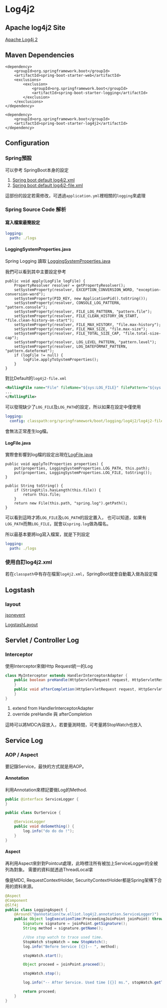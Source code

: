 # Log4j2

## Apache log4j2 Site

[Apache Log4j 2](https://logging.apache.org/log4j/2.x/)

## Maven Dependencies

```
<dependency>
	<groupId>org.springframework.boot</groupId>
	<artifactId>spring-boot-starter-web</artifactId>
	<exclusions>
		<exclusion>
			<groupId>org.springframework.boot</groupId>
			<artifactId>spring-boot-starter-logging</artifactId>
		</exclusion>
	</exclusions>
</dependency>

<dependency>
	<groupId>org.springframework.boot</groupId>
	<artifactId>spring-boot-starter-log4j2</artifactId>
</dependency>
```

## Configuration

### Spring預設

可以參考 SpringBoot本身的設定

1. [Spring boot default log4j2.xml](https://github.com/spring-projects/spring-boot/blob/master/spring-boot-project/spring-boot/src/main/resources/org/springframework/boot/logging/log4j2/log4j2.xml)
2. [Spring boot default log4j2-file.xml](https://github.com/spring-projects/spring-boot/blob/master/spring-boot-project/spring-boot/src/main/resources/org/springframework/boot/logging/log4j2/log4j2-file.xml)

這部份的設定若需修改，可透過```application.yml```裡相關的```logging```來處理

### Spring Source Code 解析

#### 寫入檔案最簡設定

```yaml
logging:
  path: ./logs
```

#### LoggingSystemProperties.java

Spring Logging 讀取 [LoggingSystemProperties.java](https://github.com/spring-projects/spring-boot/blob/master/spring-boot-project/spring-boot/src/main/java/org/springframework/boot/logging/LoggingSystemProperties.java)

我們可以看到其中主要設定參考

```
public void apply(LogFile logFile) {
	PropertyResolver resolver = getPropertyResolver();
	setSystemProperty(resolver, EXCEPTION_CONVERSION_WORD, "exception-conversion-word");
	setSystemProperty(PID_KEY, new ApplicationPid().toString());
	setSystemProperty(resolver, CONSOLE_LOG_PATTERN, "pattern.console");
	setSystemProperty(resolver, FILE_LOG_PATTERN, "pattern.file");
	setSystemProperty(resolver, FILE_CLEAN_HISTORY_ON_START, "file.clean-history-on-start");
	setSystemProperty(resolver, FILE_MAX_HISTORY, "file.max-history");
	setSystemProperty(resolver, FILE_MAX_SIZE, "file.max-size");
	setSystemProperty(resolver, FILE_TOTAL_SIZE_CAP, "file.total-size-cap");
	setSystemProperty(resolver, LOG_LEVEL_PATTERN, "pattern.level");
	setSystemProperty(resolver, LOG_DATEFORMAT_PATTERN, "pattern.dateformat");
	if (logFile != null) {
		logFile.applyToSystemProperties();
	}
}
```

對比Default的```log4j2-file.xml```

```xml
<RollingFile name="File" fileName="${sys:LOG_FILE}" filePattern="${sys:LOG_PATH}/$${date:yyyy-MM}/app-%d{yyyy-MM-dd-HH}-%i.log.gz">
...
</RollingFile>
```

可以發現缺少了```LOG_FILE```及```LOG_PATH```的設定，所以如果在設定中僅使用

```yaml
logging:
  config: classpath:org/springframework/boot/logging/log4j2/log4j2-file.xml
```

會無法正常產生log檔。

#### LogFile.java

實際會影響到log檔的設定出現在[LogFile.java](https://github.com/spring-projects/spring-boot/blob/master/spring-boot-project/spring-boot/src/main/java/org/springframework/boot/logging/LogFile.java)

```
public void applyTo(Properties properties) {
	put(properties, LoggingSystemProperties.LOG_PATH, this.path);
	put(properties, LoggingSystemProperties.LOG_FILE, toString());
}

public String toString() {
	if (StringUtils.hasLength(this.file)) {
		return this.file;
	}
	return new File(this.path, "spring.log").getPath();
}
```

可以看到這時才將```LOG_FILE```及```LOG_PATH```的設定置入，
也可以知道，如果有```LOG_PATH```而無```LOG_FILE```，就會以```spring.log```做為檔名。

所以最基本要將log寫入檔案，就是下列設定

```yaml
logging:
  path: ./logs
```

### 使用自訂log4j2.xml

若在```classpath```中有存在檔案```log4j2.xml```，SpringBoot就會自動載入做為設定檔


## Logstash

### layout

[jsonevent](https://github.com/logstash/log4j-jsonevent-layout)

[LogstashLayout](https://github.com/vy/log4j2-logstash-layout)

## Servlet / Controller Log

### Interceptor

使用Interceptor來做Http Request統一的Log

```java
class MyInterceptor extends HandlerInterceptorAdapter {
    public boolean preHandle(HttpServletRequest request, HttpServletResponse response, Object handler) throws Exception {
    }
    public void afterCompletion(HttpServletRequest request, HttpServletResponse response, Object handler, Exception ex) throws Exception {
    }
}
```

1. extend from HandlerInterceptorAdapter
2. override preHandle 與 afterCompletion

這時可以將MDC內容放入，若要量測時間，可考量將StopWatch也放入

## Service Log

### AOP / Aspect

要記錄Service，最快的方式就是用AOP。

#### Annotation

利用Annotation來標記要做Log的Method.

```java
public @interface ServiceLogger {
}
```

```java
public class OurService {

	@ServiceLogger
	public void doSomething() {
		log.info("do do do !");
	}
}
```

#### Aspect

再利用Aspect來針對Pointcut處理，此時標注所有被加上ServiceLogger的全被列為對象。
需要的資料就透過ThreadLocal拿

像是MDC, RequestContextHolder, SecurityContextHolder都是Spring架構下合用的資料來源。

```java
@Aspect
@Component
@Slf4j
public class LoggingAspect {
	@Around("@annotation(tw.elliot.log4j2.annotation.ServiceLogger)")
	public Object logExecutionTime(ProceedingJoinPoint joinPoint) throws Throwable {
		Signature signature = joinPoint.getSignature();
		String method = signature.getName();

		//Use stop watch to trace used time.
		StopWatch stopWatch = new StopWatch();
		log.info("Before Service [{}]-- ", method);

		stopWatch.start();

		Object proceed = joinPoint.proceed();

		stopWatch.stop();

		log.info("-- After Service. Used time [{}] ms.", stopWatch.getTotalTimeMillis());

		return proceed;
	}
}

```